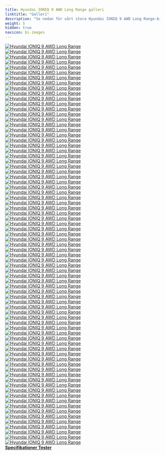 ```yaml
---
title: Hyundai IONIQ 9 AWD Long Range galleri
linktitle: "Galleri"
description: "Se nedan för vårt stora Hyundai IONIQ 9 AWD Long Range-bildgalleri. Klicka på bilderna för högupplösta versioner."
weight: 5
hidden: true
navicon: bi-images
---
```

<!-- markdownlint-disable MD033 -->
<div class="row" id ="my-gallery">
	<div class="pswp-grid-item col-6 col-md-4">
		<a href="https://media.evkx.net/multimedia/models/hyundai/ioniq_9/ioniq_9_awd_long_range/chargeport_1.jpg"
data-pswp-src="https://media.evkx.net/multimedia/models/hyundai/ioniq_9/ioniq_9_awd_long_range/chargeport_1.jpg"
data-pswp-width="3000"
data-pswp-height="2000" 
target="_blank">
			<img src="https://media.evkx.net/multimedia/models/hyundai/ioniq_9/ioniq_9_awd_long_range/chargeport_1_xst.jpg" alt="Hyundai IONIQ 9 AWD Long Range" class="img-fluid " />
		</a>
	</div>
	<div class="pswp-grid-item col-6 col-md-4">
		<a href="https://media.evkx.net/multimedia/models/hyundai/ioniq_9/ioniq_9_awd_long_range/charging_1.jpg"
data-pswp-src="https://media.evkx.net/multimedia/models/hyundai/ioniq_9/ioniq_9_awd_long_range/charging_1.jpg"
data-pswp-width="3000"
data-pswp-height="1913" 
target="_blank">
			<img src="https://media.evkx.net/multimedia/models/hyundai/ioniq_9/ioniq_9_awd_long_range/charging_1_xst.jpg" alt="Hyundai IONIQ 9 AWD Long Range" class="img-fluid " />
		</a>
	</div>
	<div class="pswp-grid-item col-6 col-md-4">
		<a href="https://media.evkx.net/multimedia/models/hyundai/ioniq_9/ioniq_9_awd_long_range/details_1.jpg"
data-pswp-src="https://media.evkx.net/multimedia/models/hyundai/ioniq_9/ioniq_9_awd_long_range/details_1.jpg"
data-pswp-width="3000"
data-pswp-height="2000" 
target="_blank">
			<img src="https://media.evkx.net/multimedia/models/hyundai/ioniq_9/ioniq_9_awd_long_range/details_1_xst.jpg" alt="Hyundai IONIQ 9 AWD Long Range" class="img-fluid " />
		</a>
	</div>
	<div class="pswp-grid-item col-6 col-md-4">
		<a href="https://media.evkx.net/multimedia/models/hyundai/ioniq_9/ioniq_9_awd_long_range/details_10.jpg"
data-pswp-src="https://media.evkx.net/multimedia/models/hyundai/ioniq_9/ioniq_9_awd_long_range/details_10.jpg"
data-pswp-width="3000"
data-pswp-height="2000" 
target="_blank">
			<img src="https://media.evkx.net/multimedia/models/hyundai/ioniq_9/ioniq_9_awd_long_range/details_10_xst.jpg" alt="Hyundai IONIQ 9 AWD Long Range" class="img-fluid " />
		</a>
	</div>
	<div class="pswp-grid-item col-6 col-md-4">
		<a href="https://media.evkx.net/multimedia/models/hyundai/ioniq_9/ioniq_9_awd_long_range/details_11.jpg"
data-pswp-src="https://media.evkx.net/multimedia/models/hyundai/ioniq_9/ioniq_9_awd_long_range/details_11.jpg"
data-pswp-width="3000"
data-pswp-height="2000" 
target="_blank">
			<img src="https://media.evkx.net/multimedia/models/hyundai/ioniq_9/ioniq_9_awd_long_range/details_11_xst.jpg" alt="Hyundai IONIQ 9 AWD Long Range" class="img-fluid " />
		</a>
	</div>
	<div class="pswp-grid-item col-6 col-md-4">
		<a href="https://media.evkx.net/multimedia/models/hyundai/ioniq_9/ioniq_9_awd_long_range/details_12.jpg"
data-pswp-src="https://media.evkx.net/multimedia/models/hyundai/ioniq_9/ioniq_9_awd_long_range/details_12.jpg"
data-pswp-width="3000"
data-pswp-height="2000" 
target="_blank">
			<img src="https://media.evkx.net/multimedia/models/hyundai/ioniq_9/ioniq_9_awd_long_range/details_12_xst.jpg" alt="Hyundai IONIQ 9 AWD Long Range" class="img-fluid " />
		</a>
	</div>
	<div class="pswp-grid-item col-6 col-md-4">
		<a href="https://media.evkx.net/multimedia/models/hyundai/ioniq_9/ioniq_9_awd_long_range/details_13.jpg"
data-pswp-src="https://media.evkx.net/multimedia/models/hyundai/ioniq_9/ioniq_9_awd_long_range/details_13.jpg"
data-pswp-width="3000"
data-pswp-height="2000" 
target="_blank">
			<img src="https://media.evkx.net/multimedia/models/hyundai/ioniq_9/ioniq_9_awd_long_range/details_13_xst.jpg" alt="Hyundai IONIQ 9 AWD Long Range" class="img-fluid " />
		</a>
	</div>
	<div class="pswp-grid-item col-6 col-md-4">
		<a href="https://media.evkx.net/multimedia/models/hyundai/ioniq_9/ioniq_9_awd_long_range/details_14.jpg"
data-pswp-src="https://media.evkx.net/multimedia/models/hyundai/ioniq_9/ioniq_9_awd_long_range/details_14.jpg"
data-pswp-width="3000"
data-pswp-height="2000" 
target="_blank">
			<img src="https://media.evkx.net/multimedia/models/hyundai/ioniq_9/ioniq_9_awd_long_range/details_14_xst.jpg" alt="Hyundai IONIQ 9 AWD Long Range" class="img-fluid " />
		</a>
	</div>
	<div class="pswp-grid-item col-6 col-md-4">
		<a href="https://media.evkx.net/multimedia/models/hyundai/ioniq_9/ioniq_9_awd_long_range/details_15.jpg"
data-pswp-src="https://media.evkx.net/multimedia/models/hyundai/ioniq_9/ioniq_9_awd_long_range/details_15.jpg"
data-pswp-width="3000"
data-pswp-height="2000" 
target="_blank">
			<img src="https://media.evkx.net/multimedia/models/hyundai/ioniq_9/ioniq_9_awd_long_range/details_15_xst.jpg" alt="Hyundai IONIQ 9 AWD Long Range" class="img-fluid " />
		</a>
	</div>
	<div class="pswp-grid-item col-6 col-md-4">
		<a href="https://media.evkx.net/multimedia/models/hyundai/ioniq_9/ioniq_9_awd_long_range/details_16.jpg"
data-pswp-src="https://media.evkx.net/multimedia/models/hyundai/ioniq_9/ioniq_9_awd_long_range/details_16.jpg"
data-pswp-width="3000"
data-pswp-height="2000" 
target="_blank">
			<img src="https://media.evkx.net/multimedia/models/hyundai/ioniq_9/ioniq_9_awd_long_range/details_16_xst.jpg" alt="Hyundai IONIQ 9 AWD Long Range" class="img-fluid " />
		</a>
	</div>
	<div class="pswp-grid-item col-6 col-md-4">
		<a href="https://media.evkx.net/multimedia/models/hyundai/ioniq_9/ioniq_9_awd_long_range/details_17.jpg"
data-pswp-src="https://media.evkx.net/multimedia/models/hyundai/ioniq_9/ioniq_9_awd_long_range/details_17.jpg"
data-pswp-width="3000"
data-pswp-height="2000" 
target="_blank">
			<img src="https://media.evkx.net/multimedia/models/hyundai/ioniq_9/ioniq_9_awd_long_range/details_17_xst.jpg" alt="Hyundai IONIQ 9 AWD Long Range" class="img-fluid " />
		</a>
	</div>
	<div class="pswp-grid-item col-6 col-md-4">
		<a href="https://media.evkx.net/multimedia/models/hyundai/ioniq_9/ioniq_9_awd_long_range/details_18.jpg"
data-pswp-src="https://media.evkx.net/multimedia/models/hyundai/ioniq_9/ioniq_9_awd_long_range/details_18.jpg"
data-pswp-width="3000"
data-pswp-height="2000" 
target="_blank">
			<img src="https://media.evkx.net/multimedia/models/hyundai/ioniq_9/ioniq_9_awd_long_range/details_18_xst.jpg" alt="Hyundai IONIQ 9 AWD Long Range" class="img-fluid " />
		</a>
	</div>
	<div class="pswp-grid-item col-6 col-md-4">
		<a href="https://media.evkx.net/multimedia/models/hyundai/ioniq_9/ioniq_9_awd_long_range/details_2.jpg"
data-pswp-src="https://media.evkx.net/multimedia/models/hyundai/ioniq_9/ioniq_9_awd_long_range/details_2.jpg"
data-pswp-width="3000"
data-pswp-height="2000" 
target="_blank">
			<img src="https://media.evkx.net/multimedia/models/hyundai/ioniq_9/ioniq_9_awd_long_range/details_2_xst.jpg" alt="Hyundai IONIQ 9 AWD Long Range" class="img-fluid " />
		</a>
	</div>
	<div class="pswp-grid-item col-6 col-md-4">
		<a href="https://media.evkx.net/multimedia/models/hyundai/ioniq_9/ioniq_9_awd_long_range/details_3.jpg"
data-pswp-src="https://media.evkx.net/multimedia/models/hyundai/ioniq_9/ioniq_9_awd_long_range/details_3.jpg"
data-pswp-width="3000"
data-pswp-height="2000" 
target="_blank">
			<img src="https://media.evkx.net/multimedia/models/hyundai/ioniq_9/ioniq_9_awd_long_range/details_3_xst.jpg" alt="Hyundai IONIQ 9 AWD Long Range" class="img-fluid " />
		</a>
	</div>
	<div class="pswp-grid-item col-6 col-md-4">
		<a href="https://media.evkx.net/multimedia/models/hyundai/ioniq_9/ioniq_9_awd_long_range/details_4.jpg"
data-pswp-src="https://media.evkx.net/multimedia/models/hyundai/ioniq_9/ioniq_9_awd_long_range/details_4.jpg"
data-pswp-width="3000"
data-pswp-height="2000" 
target="_blank">
			<img src="https://media.evkx.net/multimedia/models/hyundai/ioniq_9/ioniq_9_awd_long_range/details_4_xst.jpg" alt="Hyundai IONIQ 9 AWD Long Range" class="img-fluid " />
		</a>
	</div>
	<div class="pswp-grid-item col-6 col-md-4">
		<a href="https://media.evkx.net/multimedia/models/hyundai/ioniq_9/ioniq_9_awd_long_range/details_5.jpg"
data-pswp-src="https://media.evkx.net/multimedia/models/hyundai/ioniq_9/ioniq_9_awd_long_range/details_5.jpg"
data-pswp-width="3000"
data-pswp-height="2000" 
target="_blank">
			<img src="https://media.evkx.net/multimedia/models/hyundai/ioniq_9/ioniq_9_awd_long_range/details_5_xst.jpg" alt="Hyundai IONIQ 9 AWD Long Range" class="img-fluid " />
		</a>
	</div>
	<div class="pswp-grid-item col-6 col-md-4">
		<a href="https://media.evkx.net/multimedia/models/hyundai/ioniq_9/ioniq_9_awd_long_range/details_6.jpg"
data-pswp-src="https://media.evkx.net/multimedia/models/hyundai/ioniq_9/ioniq_9_awd_long_range/details_6.jpg"
data-pswp-width="3000"
data-pswp-height="2000" 
target="_blank">
			<img src="https://media.evkx.net/multimedia/models/hyundai/ioniq_9/ioniq_9_awd_long_range/details_6_xst.jpg" alt="Hyundai IONIQ 9 AWD Long Range" class="img-fluid " />
		</a>
	</div>
	<div class="pswp-grid-item col-6 col-md-4">
		<a href="https://media.evkx.net/multimedia/models/hyundai/ioniq_9/ioniq_9_awd_long_range/details_7.jpg"
data-pswp-src="https://media.evkx.net/multimedia/models/hyundai/ioniq_9/ioniq_9_awd_long_range/details_7.jpg"
data-pswp-width="3000"
data-pswp-height="2000" 
target="_blank">
			<img src="https://media.evkx.net/multimedia/models/hyundai/ioniq_9/ioniq_9_awd_long_range/details_7_xst.jpg" alt="Hyundai IONIQ 9 AWD Long Range" class="img-fluid " />
		</a>
	</div>
	<div class="pswp-grid-item col-6 col-md-4">
		<a href="https://media.evkx.net/multimedia/models/hyundai/ioniq_9/ioniq_9_awd_long_range/details_8.jpg"
data-pswp-src="https://media.evkx.net/multimedia/models/hyundai/ioniq_9/ioniq_9_awd_long_range/details_8.jpg"
data-pswp-width="3000"
data-pswp-height="2000" 
target="_blank">
			<img src="https://media.evkx.net/multimedia/models/hyundai/ioniq_9/ioniq_9_awd_long_range/details_8_xst.jpg" alt="Hyundai IONIQ 9 AWD Long Range" class="img-fluid " />
		</a>
	</div>
	<div class="pswp-grid-item col-6 col-md-4">
		<a href="https://media.evkx.net/multimedia/models/hyundai/ioniq_9/ioniq_9_awd_long_range/details_9.jpg"
data-pswp-src="https://media.evkx.net/multimedia/models/hyundai/ioniq_9/ioniq_9_awd_long_range/details_9.jpg"
data-pswp-width="3000"
data-pswp-height="2000" 
target="_blank">
			<img src="https://media.evkx.net/multimedia/models/hyundai/ioniq_9/ioniq_9_awd_long_range/details_9_xst.jpg" alt="Hyundai IONIQ 9 AWD Long Range" class="img-fluid " />
		</a>
	</div>
	<div class="pswp-grid-item col-6 col-md-4">
		<a href="https://media.evkx.net/multimedia/models/hyundai/ioniq_9/ioniq_9_awd_long_range/doors_1.jpg"
data-pswp-src="https://media.evkx.net/multimedia/models/hyundai/ioniq_9/ioniq_9_awd_long_range/doors_1.jpg"
data-pswp-width="3000"
data-pswp-height="2134" 
target="_blank">
			<img src="https://media.evkx.net/multimedia/models/hyundai/ioniq_9/ioniq_9_awd_long_range/doors_1_xst.jpg" alt="Hyundai IONIQ 9 AWD Long Range" class="img-fluid " />
		</a>
	</div>
	<div class="pswp-grid-item col-6 col-md-4">
		<a href="https://media.evkx.net/multimedia/models/hyundai/ioniq_9/ioniq_9_awd_long_range/doors_2.jpg"
data-pswp-src="https://media.evkx.net/multimedia/models/hyundai/ioniq_9/ioniq_9_awd_long_range/doors_2.jpg"
data-pswp-width="3000"
data-pswp-height="2012" 
target="_blank">
			<img src="https://media.evkx.net/multimedia/models/hyundai/ioniq_9/ioniq_9_awd_long_range/doors_2_xst.jpg" alt="Hyundai IONIQ 9 AWD Long Range" class="img-fluid " />
		</a>
	</div>
	<div class="pswp-grid-item col-6 col-md-4">
		<a href="https://media.evkx.net/multimedia/models/hyundai/ioniq_9/ioniq_9_awd_long_range/drivemodes_1.jpg"
data-pswp-src="https://media.evkx.net/multimedia/models/hyundai/ioniq_9/ioniq_9_awd_long_range/drivemodes_1.jpg"
data-pswp-width="3000"
data-pswp-height="2000" 
target="_blank">
			<img src="https://media.evkx.net/multimedia/models/hyundai/ioniq_9/ioniq_9_awd_long_range/drivemodes_1_xst.jpg" alt="Hyundai IONIQ 9 AWD Long Range" class="img-fluid " />
		</a>
	</div>
	<div class="pswp-grid-item col-6 col-md-4">
		<a href="https://media.evkx.net/multimedia/models/hyundai/ioniq_9/ioniq_9_awd_long_range/drivemodes_2.jpg"
data-pswp-src="https://media.evkx.net/multimedia/models/hyundai/ioniq_9/ioniq_9_awd_long_range/drivemodes_2.jpg"
data-pswp-width="3000"
data-pswp-height="2000" 
target="_blank">
			<img src="https://media.evkx.net/multimedia/models/hyundai/ioniq_9/ioniq_9_awd_long_range/drivemodes_2_xst.jpg" alt="Hyundai IONIQ 9 AWD Long Range" class="img-fluid " />
		</a>
	</div>
	<div class="pswp-grid-item col-6 col-md-4">
		<a href="https://media.evkx.net/multimedia/models/hyundai/ioniq_9/ioniq_9_awd_long_range/dynamic_1.jpg"
data-pswp-src="https://media.evkx.net/multimedia/models/hyundai/ioniq_9/ioniq_9_awd_long_range/dynamic_1.jpg"
data-pswp-width="3000"
data-pswp-height="2000" 
target="_blank">
			<img src="https://media.evkx.net/multimedia/models/hyundai/ioniq_9/ioniq_9_awd_long_range/dynamic_1_xst.jpg" alt="Hyundai IONIQ 9 AWD Long Range" class="img-fluid " />
		</a>
	</div>
	<div class="pswp-grid-item col-6 col-md-4">
		<a href="https://media.evkx.net/multimedia/models/hyundai/ioniq_9/ioniq_9_awd_long_range/dynamic_2.jpg"
data-pswp-src="https://media.evkx.net/multimedia/models/hyundai/ioniq_9/ioniq_9_awd_long_range/dynamic_2.jpg"
data-pswp-width="3000"
data-pswp-height="2000" 
target="_blank">
			<img src="https://media.evkx.net/multimedia/models/hyundai/ioniq_9/ioniq_9_awd_long_range/dynamic_2_xst.jpg" alt="Hyundai IONIQ 9 AWD Long Range" class="img-fluid " />
		</a>
	</div>
	<div class="pswp-grid-item col-6 col-md-4">
		<a href="https://media.evkx.net/multimedia/models/hyundai/ioniq_9/ioniq_9_awd_long_range/exterior_1.jpg"
data-pswp-src="https://media.evkx.net/multimedia/models/hyundai/ioniq_9/ioniq_9_awd_long_range/exterior_1.jpg"
data-pswp-width="3000"
data-pswp-height="1687" 
target="_blank">
			<img src="https://media.evkx.net/multimedia/models/hyundai/ioniq_9/ioniq_9_awd_long_range/exterior_1_xst.jpg" alt="Hyundai IONIQ 9 AWD Long Range" class="img-fluid " />
		</a>
	</div>
	<div class="pswp-grid-item col-6 col-md-4">
		<a href="https://media.evkx.net/multimedia/models/hyundai/ioniq_9/ioniq_9_awd_long_range/exterior_2.jpg"
data-pswp-src="https://media.evkx.net/multimedia/models/hyundai/ioniq_9/ioniq_9_awd_long_range/exterior_2.jpg"
data-pswp-width="3000"
data-pswp-height="1687" 
target="_blank">
			<img src="https://media.evkx.net/multimedia/models/hyundai/ioniq_9/ioniq_9_awd_long_range/exterior_2_xst.jpg" alt="Hyundai IONIQ 9 AWD Long Range" class="img-fluid " />
		</a>
	</div>
	<div class="pswp-grid-item col-6 col-md-4">
		<a href="https://media.evkx.net/multimedia/models/hyundai/ioniq_9/ioniq_9_awd_long_range/exterior_3.jpg"
data-pswp-src="https://media.evkx.net/multimedia/models/hyundai/ioniq_9/ioniq_9_awd_long_range/exterior_3.jpg"
data-pswp-width="3000"
data-pswp-height="1687" 
target="_blank">
			<img src="https://media.evkx.net/multimedia/models/hyundai/ioniq_9/ioniq_9_awd_long_range/exterior_3_xst.jpg" alt="Hyundai IONIQ 9 AWD Long Range" class="img-fluid " />
		</a>
	</div>
	<div class="pswp-grid-item col-6 col-md-4">
		<a href="https://media.evkx.net/multimedia/models/hyundai/ioniq_9/ioniq_9_awd_long_range/exterior_4.jpg"
data-pswp-src="https://media.evkx.net/multimedia/models/hyundai/ioniq_9/ioniq_9_awd_long_range/exterior_4.jpg"
data-pswp-width="3000"
data-pswp-height="2000" 
target="_blank">
			<img src="https://media.evkx.net/multimedia/models/hyundai/ioniq_9/ioniq_9_awd_long_range/exterior_4_xst.jpg" alt="Hyundai IONIQ 9 AWD Long Range" class="img-fluid " />
		</a>
	</div>
	<div class="pswp-grid-item col-6 col-md-4">
		<a href="https://media.evkx.net/multimedia/models/hyundai/ioniq_9/ioniq_9_awd_long_range/exterior_5.jpg"
data-pswp-src="https://media.evkx.net/multimedia/models/hyundai/ioniq_9/ioniq_9_awd_long_range/exterior_5.jpg"
data-pswp-width="3000"
data-pswp-height="1687" 
target="_blank">
			<img src="https://media.evkx.net/multimedia/models/hyundai/ioniq_9/ioniq_9_awd_long_range/exterior_5_xst.jpg" alt="Hyundai IONIQ 9 AWD Long Range" class="img-fluid " />
		</a>
	</div>
	<div class="pswp-grid-item col-6 col-md-4">
		<a href="https://media.evkx.net/multimedia/models/hyundai/ioniq_9/ioniq_9_awd_long_range/exterior_6.jpg"
data-pswp-src="https://media.evkx.net/multimedia/models/hyundai/ioniq_9/ioniq_9_awd_long_range/exterior_6.jpg"
data-pswp-width="3000"
data-pswp-height="2000" 
target="_blank">
			<img src="https://media.evkx.net/multimedia/models/hyundai/ioniq_9/ioniq_9_awd_long_range/exterior_6_xst.jpg" alt="Hyundai IONIQ 9 AWD Long Range" class="img-fluid " />
		</a>
	</div>
	<div class="pswp-grid-item col-6 col-md-4">
		<a href="https://media.evkx.net/multimedia/models/hyundai/ioniq_9/ioniq_9_awd_long_range/exterior_7.jpg"
data-pswp-src="https://media.evkx.net/multimedia/models/hyundai/ioniq_9/ioniq_9_awd_long_range/exterior_7.jpg"
data-pswp-width="3000"
data-pswp-height="2000" 
target="_blank">
			<img src="https://media.evkx.net/multimedia/models/hyundai/ioniq_9/ioniq_9_awd_long_range/exterior_7_xst.jpg" alt="Hyundai IONIQ 9 AWD Long Range" class="img-fluid " />
		</a>
	</div>
	<div class="pswp-grid-item col-6 col-md-4">
		<a href="https://media.evkx.net/multimedia/models/hyundai/ioniq_9/ioniq_9_awd_long_range/frontseats_1.jpg"
data-pswp-src="https://media.evkx.net/multimedia/models/hyundai/ioniq_9/ioniq_9_awd_long_range/frontseats_1.jpg"
data-pswp-width="3000"
data-pswp-height="2000" 
target="_blank">
			<img src="https://media.evkx.net/multimedia/models/hyundai/ioniq_9/ioniq_9_awd_long_range/frontseats_1_xst.jpg" alt="Hyundai IONIQ 9 AWD Long Range" class="img-fluid " />
		</a>
	</div>
	<div class="pswp-grid-item col-6 col-md-4">
		<a href="https://media.evkx.net/multimedia/models/hyundai/ioniq_9/ioniq_9_awd_long_range/frontseats_2.jpg"
data-pswp-src="https://media.evkx.net/multimedia/models/hyundai/ioniq_9/ioniq_9_awd_long_range/frontseats_2.jpg"
data-pswp-width="3000"
data-pswp-height="2000" 
target="_blank">
			<img src="https://media.evkx.net/multimedia/models/hyundai/ioniq_9/ioniq_9_awd_long_range/frontseats_2_xst.jpg" alt="Hyundai IONIQ 9 AWD Long Range" class="img-fluid " />
		</a>
	</div>
	<div class="pswp-grid-item col-6 col-md-4">
		<a href="https://media.evkx.net/multimedia/models/hyundai/ioniq_9/ioniq_9_awd_long_range/frontseats_3.jpg"
data-pswp-src="https://media.evkx.net/multimedia/models/hyundai/ioniq_9/ioniq_9_awd_long_range/frontseats_3.jpg"
data-pswp-width="3000"
data-pswp-height="2000" 
target="_blank">
			<img src="https://media.evkx.net/multimedia/models/hyundai/ioniq_9/ioniq_9_awd_long_range/frontseats_3_xst.jpg" alt="Hyundai IONIQ 9 AWD Long Range" class="img-fluid " />
		</a>
	</div>
	<div class="pswp-grid-item col-6 col-md-4">
		<a href="https://media.evkx.net/multimedia/models/hyundai/ioniq_9/ioniq_9_awd_long_range/frunk_1.jpg"
data-pswp-src="https://media.evkx.net/multimedia/models/hyundai/ioniq_9/ioniq_9_awd_long_range/frunk_1.jpg"
data-pswp-width="3000"
data-pswp-height="2000" 
target="_blank">
			<img src="https://media.evkx.net/multimedia/models/hyundai/ioniq_9/ioniq_9_awd_long_range/frunk_1_xst.jpg" alt="Hyundai IONIQ 9 AWD Long Range" class="img-fluid " />
		</a>
	</div>
	<div class="pswp-grid-item col-6 col-md-4">
		<a href="https://media.evkx.net/multimedia/models/hyundai/ioniq_9/ioniq_9_awd_long_range/headlights_1.jpg"
data-pswp-src="https://media.evkx.net/multimedia/models/hyundai/ioniq_9/ioniq_9_awd_long_range/headlights_1.jpg"
data-pswp-width="3000"
data-pswp-height="2000" 
target="_blank">
			<img src="https://media.evkx.net/multimedia/models/hyundai/ioniq_9/ioniq_9_awd_long_range/headlights_1_xst.jpg" alt="Hyundai IONIQ 9 AWD Long Range" class="img-fluid " />
		</a>
	</div>
	<div class="pswp-grid-item col-6 col-md-4">
		<a href="https://media.evkx.net/multimedia/models/hyundai/ioniq_9/ioniq_9_awd_long_range/headlights_2.jpg"
data-pswp-src="https://media.evkx.net/multimedia/models/hyundai/ioniq_9/ioniq_9_awd_long_range/headlights_2.jpg"
data-pswp-width="3000"
data-pswp-height="2000" 
target="_blank">
			<img src="https://media.evkx.net/multimedia/models/hyundai/ioniq_9/ioniq_9_awd_long_range/headlights_2_xst.jpg" alt="Hyundai IONIQ 9 AWD Long Range" class="img-fluid " />
		</a>
	</div>
	<div class="pswp-grid-item col-6 col-md-4">
		<a href="https://media.evkx.net/multimedia/models/hyundai/ioniq_9/ioniq_9_awd_long_range/interior_1.jpg"
data-pswp-src="https://media.evkx.net/multimedia/models/hyundai/ioniq_9/ioniq_9_awd_long_range/interior_1.jpg"
data-pswp-width="3000"
data-pswp-height="1773" 
target="_blank">
			<img src="https://media.evkx.net/multimedia/models/hyundai/ioniq_9/ioniq_9_awd_long_range/interior_1_xst.jpg" alt="Hyundai IONIQ 9 AWD Long Range" class="img-fluid " />
		</a>
	</div>
	<div class="pswp-grid-item col-6 col-md-4">
		<a href="https://media.evkx.net/multimedia/models/hyundai/ioniq_9/ioniq_9_awd_long_range/interior_2.jpg"
data-pswp-src="https://media.evkx.net/multimedia/models/hyundai/ioniq_9/ioniq_9_awd_long_range/interior_2.jpg"
data-pswp-width="3000"
data-pswp-height="2000" 
target="_blank">
			<img src="https://media.evkx.net/multimedia/models/hyundai/ioniq_9/ioniq_9_awd_long_range/interior_2_xst.jpg" alt="Hyundai IONIQ 9 AWD Long Range" class="img-fluid " />
		</a>
	</div>
	<div class="pswp-grid-item col-6 col-md-4">
		<a href="https://media.evkx.net/multimedia/models/hyundai/ioniq_9/ioniq_9_awd_long_range/main_1.jpg"
data-pswp-src="https://media.evkx.net/multimedia/models/hyundai/ioniq_9/ioniq_9_awd_long_range/main_1.jpg"
data-pswp-width="3000"
data-pswp-height="1687" 
target="_blank">
			<img src="https://media.evkx.net/multimedia/models/hyundai/ioniq_9/ioniq_9_awd_long_range/main_1_xst.jpg" alt="Hyundai IONIQ 9 AWD Long Range" class="img-fluid " />
		</a>
	</div>
	<div class="pswp-grid-item col-6 col-md-4">
		<a href="https://media.evkx.net/multimedia/models/hyundai/ioniq_9/ioniq_9_awd_long_range/mirrors_1.jpg"
data-pswp-src="https://media.evkx.net/multimedia/models/hyundai/ioniq_9/ioniq_9_awd_long_range/mirrors_1.jpg"
data-pswp-width="3000"
data-pswp-height="2000" 
target="_blank">
			<img src="https://media.evkx.net/multimedia/models/hyundai/ioniq_9/ioniq_9_awd_long_range/mirrors_1_xst.jpg" alt="Hyundai IONIQ 9 AWD Long Range" class="img-fluid " />
		</a>
	</div>
	<div class="pswp-grid-item col-6 col-md-4">
		<a href="https://media.evkx.net/multimedia/models/hyundai/ioniq_9/ioniq_9_awd_long_range/phoneaskey_1.jpg"
data-pswp-src="https://media.evkx.net/multimedia/models/hyundai/ioniq_9/ioniq_9_awd_long_range/phoneaskey_1.jpg"
data-pswp-width="3000"
data-pswp-height="2000" 
target="_blank">
			<img src="https://media.evkx.net/multimedia/models/hyundai/ioniq_9/ioniq_9_awd_long_range/phoneaskey_1_xst.jpg" alt="Hyundai IONIQ 9 AWD Long Range" class="img-fluid " />
		</a>
	</div>
	<div class="pswp-grid-item col-6 col-md-4">
		<a href="https://media.evkx.net/multimedia/models/hyundai/ioniq_9/ioniq_9_awd_long_range/qicharging_1.jpg"
data-pswp-src="https://media.evkx.net/multimedia/models/hyundai/ioniq_9/ioniq_9_awd_long_range/qicharging_1.jpg"
data-pswp-width="3000"
data-pswp-height="2000" 
target="_blank">
			<img src="https://media.evkx.net/multimedia/models/hyundai/ioniq_9/ioniq_9_awd_long_range/qicharging_1_xst.jpg" alt="Hyundai IONIQ 9 AWD Long Range" class="img-fluid " />
		</a>
	</div>
	<div class="pswp-grid-item col-6 col-md-4">
		<a href="https://media.evkx.net/multimedia/models/hyundai/ioniq_9/ioniq_9_awd_long_range/rearlights_1.jpg"
data-pswp-src="https://media.evkx.net/multimedia/models/hyundai/ioniq_9/ioniq_9_awd_long_range/rearlights_1.jpg"
data-pswp-width="3000"
data-pswp-height="2000" 
target="_blank">
			<img src="https://media.evkx.net/multimedia/models/hyundai/ioniq_9/ioniq_9_awd_long_range/rearlights_1_xst.jpg" alt="Hyundai IONIQ 9 AWD Long Range" class="img-fluid " />
		</a>
	</div>
	<div class="pswp-grid-item col-6 col-md-4">
		<a href="https://media.evkx.net/multimedia/models/hyundai/ioniq_9/ioniq_9_awd_long_range/screens_1.jpg"
data-pswp-src="https://media.evkx.net/multimedia/models/hyundai/ioniq_9/ioniq_9_awd_long_range/screens_1.jpg"
data-pswp-width="3000"
data-pswp-height="2000" 
target="_blank">
			<img src="https://media.evkx.net/multimedia/models/hyundai/ioniq_9/ioniq_9_awd_long_range/screens_1_xst.jpg" alt="Hyundai IONIQ 9 AWD Long Range" class="img-fluid " />
		</a>
	</div>
	<div class="pswp-grid-item col-6 col-md-4">
		<a href="https://media.evkx.net/multimedia/models/hyundai/ioniq_9/ioniq_9_awd_long_range/screens_2.jpg"
data-pswp-src="https://media.evkx.net/multimedia/models/hyundai/ioniq_9/ioniq_9_awd_long_range/screens_2.jpg"
data-pswp-width="3000"
data-pswp-height="2000" 
target="_blank">
			<img src="https://media.evkx.net/multimedia/models/hyundai/ioniq_9/ioniq_9_awd_long_range/screens_2_xst.jpg" alt="Hyundai IONIQ 9 AWD Long Range" class="img-fluid " />
		</a>
	</div>
	<div class="pswp-grid-item col-6 col-md-4">
		<a href="https://media.evkx.net/multimedia/models/hyundai/ioniq_9/ioniq_9_awd_long_range/screens_3.jpg"
data-pswp-src="https://media.evkx.net/multimedia/models/hyundai/ioniq_9/ioniq_9_awd_long_range/screens_3.jpg"
data-pswp-width="3000"
data-pswp-height="2000" 
target="_blank">
			<img src="https://media.evkx.net/multimedia/models/hyundai/ioniq_9/ioniq_9_awd_long_range/screens_3_xst.jpg" alt="Hyundai IONIQ 9 AWD Long Range" class="img-fluid " />
		</a>
	</div>
	<div class="pswp-grid-item col-6 col-md-4">
		<a href="https://media.evkx.net/multimedia/models/hyundai/ioniq_9/ioniq_9_awd_long_range/screens_4.jpg"
data-pswp-src="https://media.evkx.net/multimedia/models/hyundai/ioniq_9/ioniq_9_awd_long_range/screens_4.jpg"
data-pswp-width="3000"
data-pswp-height="2000" 
target="_blank">
			<img src="https://media.evkx.net/multimedia/models/hyundai/ioniq_9/ioniq_9_awd_long_range/screens_4_xst.jpg" alt="Hyundai IONIQ 9 AWD Long Range" class="img-fluid " />
		</a>
	</div>
	<div class="pswp-grid-item col-6 col-md-4">
		<a href="https://media.evkx.net/multimedia/models/hyundai/ioniq_9/ioniq_9_awd_long_range/screens_5.jpg"
data-pswp-src="https://media.evkx.net/multimedia/models/hyundai/ioniq_9/ioniq_9_awd_long_range/screens_5.jpg"
data-pswp-width="3000"
data-pswp-height="2000" 
target="_blank">
			<img src="https://media.evkx.net/multimedia/models/hyundai/ioniq_9/ioniq_9_awd_long_range/screens_5_xst.jpg" alt="Hyundai IONIQ 9 AWD Long Range" class="img-fluid " />
		</a>
	</div>
	<div class="pswp-grid-item col-6 col-md-4">
		<a href="https://media.evkx.net/multimedia/models/hyundai/ioniq_9/ioniq_9_awd_long_range/seats_1.jpg"
data-pswp-src="https://media.evkx.net/multimedia/models/hyundai/ioniq_9/ioniq_9_awd_long_range/seats_1.jpg"
data-pswp-width="3000"
data-pswp-height="1687" 
target="_blank">
			<img src="https://media.evkx.net/multimedia/models/hyundai/ioniq_9/ioniq_9_awd_long_range/seats_1_xst.jpg" alt="Hyundai IONIQ 9 AWD Long Range" class="img-fluid " />
		</a>
	</div>
	<div class="pswp-grid-item col-6 col-md-4">
		<a href="https://media.evkx.net/multimedia/models/hyundai/ioniq_9/ioniq_9_awd_long_range/secondrowseats_1.jpg"
data-pswp-src="https://media.evkx.net/multimedia/models/hyundai/ioniq_9/ioniq_9_awd_long_range/secondrowseats_1.jpg"
data-pswp-width="3000"
data-pswp-height="1825" 
target="_blank">
			<img src="https://media.evkx.net/multimedia/models/hyundai/ioniq_9/ioniq_9_awd_long_range/secondrowseats_1_xst.jpg" alt="Hyundai IONIQ 9 AWD Long Range" class="img-fluid " />
		</a>
	</div>
	<div class="pswp-grid-item col-6 col-md-4">
		<a href="https://media.evkx.net/multimedia/models/hyundai/ioniq_9/ioniq_9_awd_long_range/secondrowseats_10.jpg"
data-pswp-src="https://media.evkx.net/multimedia/models/hyundai/ioniq_9/ioniq_9_awd_long_range/secondrowseats_10.jpg"
data-pswp-width="3000"
data-pswp-height="2000" 
target="_blank">
			<img src="https://media.evkx.net/multimedia/models/hyundai/ioniq_9/ioniq_9_awd_long_range/secondrowseats_10_xst.jpg" alt="Hyundai IONIQ 9 AWD Long Range" class="img-fluid " />
		</a>
	</div>
	<div class="pswp-grid-item col-6 col-md-4">
		<a href="https://media.evkx.net/multimedia/models/hyundai/ioniq_9/ioniq_9_awd_long_range/secondrowseats_11.jpg"
data-pswp-src="https://media.evkx.net/multimedia/models/hyundai/ioniq_9/ioniq_9_awd_long_range/secondrowseats_11.jpg"
data-pswp-width="3000"
data-pswp-height="2000" 
target="_blank">
			<img src="https://media.evkx.net/multimedia/models/hyundai/ioniq_9/ioniq_9_awd_long_range/secondrowseats_11_xst.jpg" alt="Hyundai IONIQ 9 AWD Long Range" class="img-fluid " />
		</a>
	</div>
	<div class="pswp-grid-item col-6 col-md-4">
		<a href="https://media.evkx.net/multimedia/models/hyundai/ioniq_9/ioniq_9_awd_long_range/secondrowseats_2.jpg"
data-pswp-src="https://media.evkx.net/multimedia/models/hyundai/ioniq_9/ioniq_9_awd_long_range/secondrowseats_2.jpg"
data-pswp-width="3000"
data-pswp-height="2081" 
target="_blank">
			<img src="https://media.evkx.net/multimedia/models/hyundai/ioniq_9/ioniq_9_awd_long_range/secondrowseats_2_xst.jpg" alt="Hyundai IONIQ 9 AWD Long Range" class="img-fluid " />
		</a>
	</div>
	<div class="pswp-grid-item col-6 col-md-4">
		<a href="https://media.evkx.net/multimedia/models/hyundai/ioniq_9/ioniq_9_awd_long_range/secondrowseats_3.jpg"
data-pswp-src="https://media.evkx.net/multimedia/models/hyundai/ioniq_9/ioniq_9_awd_long_range/secondrowseats_3.jpg"
data-pswp-width="3000"
data-pswp-height="2000" 
target="_blank">
			<img src="https://media.evkx.net/multimedia/models/hyundai/ioniq_9/ioniq_9_awd_long_range/secondrowseats_3_xst.jpg" alt="Hyundai IONIQ 9 AWD Long Range" class="img-fluid " />
		</a>
	</div>
	<div class="pswp-grid-item col-6 col-md-4">
		<a href="https://media.evkx.net/multimedia/models/hyundai/ioniq_9/ioniq_9_awd_long_range/secondrowseats_4.jpg"
data-pswp-src="https://media.evkx.net/multimedia/models/hyundai/ioniq_9/ioniq_9_awd_long_range/secondrowseats_4.jpg"
data-pswp-width="3000"
data-pswp-height="2000" 
target="_blank">
			<img src="https://media.evkx.net/multimedia/models/hyundai/ioniq_9/ioniq_9_awd_long_range/secondrowseats_4_xst.jpg" alt="Hyundai IONIQ 9 AWD Long Range" class="img-fluid " />
		</a>
	</div>
	<div class="pswp-grid-item col-6 col-md-4">
		<a href="https://media.evkx.net/multimedia/models/hyundai/ioniq_9/ioniq_9_awd_long_range/secondrowseats_5.jpg"
data-pswp-src="https://media.evkx.net/multimedia/models/hyundai/ioniq_9/ioniq_9_awd_long_range/secondrowseats_5.jpg"
data-pswp-width="3000"
data-pswp-height="2000" 
target="_blank">
			<img src="https://media.evkx.net/multimedia/models/hyundai/ioniq_9/ioniq_9_awd_long_range/secondrowseats_5_xst.jpg" alt="Hyundai IONIQ 9 AWD Long Range" class="img-fluid " />
		</a>
	</div>
	<div class="pswp-grid-item col-6 col-md-4">
		<a href="https://media.evkx.net/multimedia/models/hyundai/ioniq_9/ioniq_9_awd_long_range/secondrowseats_6.jpg"
data-pswp-src="https://media.evkx.net/multimedia/models/hyundai/ioniq_9/ioniq_9_awd_long_range/secondrowseats_6.jpg"
data-pswp-width="3000"
data-pswp-height="2000" 
target="_blank">
			<img src="https://media.evkx.net/multimedia/models/hyundai/ioniq_9/ioniq_9_awd_long_range/secondrowseats_6_xst.jpg" alt="Hyundai IONIQ 9 AWD Long Range" class="img-fluid " />
		</a>
	</div>
	<div class="pswp-grid-item col-6 col-md-4">
		<a href="https://media.evkx.net/multimedia/models/hyundai/ioniq_9/ioniq_9_awd_long_range/secondrowseats_7.jpg"
data-pswp-src="https://media.evkx.net/multimedia/models/hyundai/ioniq_9/ioniq_9_awd_long_range/secondrowseats_7.jpg"
data-pswp-width="3000"
data-pswp-height="2000" 
target="_blank">
			<img src="https://media.evkx.net/multimedia/models/hyundai/ioniq_9/ioniq_9_awd_long_range/secondrowseats_7_xst.jpg" alt="Hyundai IONIQ 9 AWD Long Range" class="img-fluid " />
		</a>
	</div>
	<div class="pswp-grid-item col-6 col-md-4">
		<a href="https://media.evkx.net/multimedia/models/hyundai/ioniq_9/ioniq_9_awd_long_range/secondrowseats_8.jpg"
data-pswp-src="https://media.evkx.net/multimedia/models/hyundai/ioniq_9/ioniq_9_awd_long_range/secondrowseats_8.jpg"
data-pswp-width="3000"
data-pswp-height="2000" 
target="_blank">
			<img src="https://media.evkx.net/multimedia/models/hyundai/ioniq_9/ioniq_9_awd_long_range/secondrowseats_8_xst.jpg" alt="Hyundai IONIQ 9 AWD Long Range" class="img-fluid " />
		</a>
	</div>
	<div class="pswp-grid-item col-6 col-md-4">
		<a href="https://media.evkx.net/multimedia/models/hyundai/ioniq_9/ioniq_9_awd_long_range/secondrowseats_9.jpg"
data-pswp-src="https://media.evkx.net/multimedia/models/hyundai/ioniq_9/ioniq_9_awd_long_range/secondrowseats_9.jpg"
data-pswp-width="3000"
data-pswp-height="2000" 
target="_blank">
			<img src="https://media.evkx.net/multimedia/models/hyundai/ioniq_9/ioniq_9_awd_long_range/secondrowseats_9_xst.jpg" alt="Hyundai IONIQ 9 AWD Long Range" class="img-fluid " />
		</a>
	</div>
	<div class="pswp-grid-item col-6 col-md-4">
		<a href="https://media.evkx.net/multimedia/models/hyundai/ioniq_9/ioniq_9_awd_long_range/speakers_1.jpg"
data-pswp-src="https://media.evkx.net/multimedia/models/hyundai/ioniq_9/ioniq_9_awd_long_range/speakers_1.jpg"
data-pswp-width="3000"
data-pswp-height="2000" 
target="_blank">
			<img src="https://media.evkx.net/multimedia/models/hyundai/ioniq_9/ioniq_9_awd_long_range/speakers_1_xst.jpg" alt="Hyundai IONIQ 9 AWD Long Range" class="img-fluid " />
		</a>
	</div>
	<div class="pswp-grid-item col-6 col-md-4">
		<a href="https://media.evkx.net/multimedia/models/hyundai/ioniq_9/ioniq_9_awd_long_range/thirdrowseats_1.jpg"
data-pswp-src="https://media.evkx.net/multimedia/models/hyundai/ioniq_9/ioniq_9_awd_long_range/thirdrowseats_1.jpg"
data-pswp-width="3000"
data-pswp-height="2000" 
target="_blank">
			<img src="https://media.evkx.net/multimedia/models/hyundai/ioniq_9/ioniq_9_awd_long_range/thirdrowseats_1_xst.jpg" alt="Hyundai IONIQ 9 AWD Long Range" class="img-fluid " />
		</a>
	</div>
	<div class="pswp-grid-item col-6 col-md-4">
		<a href="https://media.evkx.net/multimedia/models/hyundai/ioniq_9/ioniq_9_awd_long_range/thirdrowseats_2.jpg"
data-pswp-src="https://media.evkx.net/multimedia/models/hyundai/ioniq_9/ioniq_9_awd_long_range/thirdrowseats_2.jpg"
data-pswp-width="3000"
data-pswp-height="2000" 
target="_blank">
			<img src="https://media.evkx.net/multimedia/models/hyundai/ioniq_9/ioniq_9_awd_long_range/thirdrowseats_2_xst.jpg" alt="Hyundai IONIQ 9 AWD Long Range" class="img-fluid " />
		</a>
	</div>
	<div class="pswp-grid-item col-6 col-md-4">
		<a href="https://media.evkx.net/multimedia/models/hyundai/ioniq_9/ioniq_9_awd_long_range/thirdrowseats_3.jpg"
data-pswp-src="https://media.evkx.net/multimedia/models/hyundai/ioniq_9/ioniq_9_awd_long_range/thirdrowseats_3.jpg"
data-pswp-width="3000"
data-pswp-height="2000" 
target="_blank">
			<img src="https://media.evkx.net/multimedia/models/hyundai/ioniq_9/ioniq_9_awd_long_range/thirdrowseats_3_xst.jpg" alt="Hyundai IONIQ 9 AWD Long Range" class="img-fluid " />
		</a>
	</div>
	<div class="pswp-grid-item col-6 col-md-4">
		<a href="https://media.evkx.net/multimedia/models/hyundai/ioniq_9/ioniq_9_awd_long_range/trunk_1.jpg"
data-pswp-src="https://media.evkx.net/multimedia/models/hyundai/ioniq_9/ioniq_9_awd_long_range/trunk_1.jpg"
data-pswp-width="3000"
data-pswp-height="2000" 
target="_blank">
			<img src="https://media.evkx.net/multimedia/models/hyundai/ioniq_9/ioniq_9_awd_long_range/trunk_1_xst.jpg" alt="Hyundai IONIQ 9 AWD Long Range" class="img-fluid " />
		</a>
	</div>
	<div class="pswp-grid-item col-6 col-md-4">
		<a href="https://media.evkx.net/multimedia/models/hyundai/ioniq_9/ioniq_9_awd_long_range/trunk_2.jpg"
data-pswp-src="https://media.evkx.net/multimedia/models/hyundai/ioniq_9/ioniq_9_awd_long_range/trunk_2.jpg"
data-pswp-width="3000"
data-pswp-height="2000" 
target="_blank">
			<img src="https://media.evkx.net/multimedia/models/hyundai/ioniq_9/ioniq_9_awd_long_range/trunk_2_xst.jpg" alt="Hyundai IONIQ 9 AWD Long Range" class="img-fluid " />
		</a>
	</div>
	<div class="pswp-grid-item col-6 col-md-4">
		<a href="https://media.evkx.net/multimedia/models/hyundai/ioniq_9/ioniq_9_awd_long_range/trunk_3.jpg"
data-pswp-src="https://media.evkx.net/multimedia/models/hyundai/ioniq_9/ioniq_9_awd_long_range/trunk_3.jpg"
data-pswp-width="3000"
data-pswp-height="2000" 
target="_blank">
			<img src="https://media.evkx.net/multimedia/models/hyundai/ioniq_9/ioniq_9_awd_long_range/trunk_3_xst.jpg" alt="Hyundai IONIQ 9 AWD Long Range" class="img-fluid " />
		</a>
	</div>
	<div class="pswp-grid-item col-6 col-md-4">
		<a href="https://media.evkx.net/multimedia/models/hyundai/ioniq_9/ioniq_9_awd_long_range/trunk_4.jpg"
data-pswp-src="https://media.evkx.net/multimedia/models/hyundai/ioniq_9/ioniq_9_awd_long_range/trunk_4.jpg"
data-pswp-width="3000"
data-pswp-height="2000" 
target="_blank">
			<img src="https://media.evkx.net/multimedia/models/hyundai/ioniq_9/ioniq_9_awd_long_range/trunk_4_xst.jpg" alt="Hyundai IONIQ 9 AWD Long Range" class="img-fluid " />
		</a>
	</div>
	<div class="pswp-grid-item col-6 col-md-4">
		<a href="https://media.evkx.net/multimedia/models/hyundai/ioniq_9/ioniq_9_awd_long_range/trunk_5.jpg"
data-pswp-src="https://media.evkx.net/multimedia/models/hyundai/ioniq_9/ioniq_9_awd_long_range/trunk_5.jpg"
data-pswp-width="3000"
data-pswp-height="2000" 
target="_blank">
			<img src="https://media.evkx.net/multimedia/models/hyundai/ioniq_9/ioniq_9_awd_long_range/trunk_5_xst.jpg" alt="Hyundai IONIQ 9 AWD Long Range" class="img-fluid " />
		</a>
	</div>
	<div class="pswp-grid-item col-6 col-md-4">
		<a href="https://media.evkx.net/multimedia/models/hyundai/ioniq_9/ioniq_9_awd_long_range/trunk_6.jpg"
data-pswp-src="https://media.evkx.net/multimedia/models/hyundai/ioniq_9/ioniq_9_awd_long_range/trunk_6.jpg"
data-pswp-width="3000"
data-pswp-height="2000" 
target="_blank">
			<img src="https://media.evkx.net/multimedia/models/hyundai/ioniq_9/ioniq_9_awd_long_range/trunk_6_xst.jpg" alt="Hyundai IONIQ 9 AWD Long Range" class="img-fluid " />
		</a>
	</div>
	<div class="pswp-grid-item col-6 col-md-4">
		<a href="https://media.evkx.net/multimedia/models/hyundai/ioniq_9/ioniq_9_awd_long_range/trunk_7.jpg"
data-pswp-src="https://media.evkx.net/multimedia/models/hyundai/ioniq_9/ioniq_9_awd_long_range/trunk_7.jpg"
data-pswp-width="3000"
data-pswp-height="2000" 
target="_blank">
			<img src="https://media.evkx.net/multimedia/models/hyundai/ioniq_9/ioniq_9_awd_long_range/trunk_7_xst.jpg" alt="Hyundai IONIQ 9 AWD Long Range" class="img-fluid " />
		</a>
	</div>
	<div class="pswp-grid-item col-6 col-md-4">
		<a href="https://media.evkx.net/multimedia/models/hyundai/ioniq_9/ioniq_9_awd_long_range/vents_1.jpg"
data-pswp-src="https://media.evkx.net/multimedia/models/hyundai/ioniq_9/ioniq_9_awd_long_range/vents_1.jpg"
data-pswp-width="3000"
data-pswp-height="2000" 
target="_blank">
			<img src="https://media.evkx.net/multimedia/models/hyundai/ioniq_9/ioniq_9_awd_long_range/vents_1_xst.jpg" alt="Hyundai IONIQ 9 AWD Long Range" class="img-fluid " />
		</a>
	</div>
	<div class="pswp-grid-item col-6 col-md-4">
		<a href="https://media.evkx.net/multimedia/models/hyundai/ioniq_9/ioniq_9_awd_long_range/wheels_1.jpg"
data-pswp-src="https://media.evkx.net/multimedia/models/hyundai/ioniq_9/ioniq_9_awd_long_range/wheels_1.jpg"
data-pswp-width="3000"
data-pswp-height="2000" 
target="_blank">
			<img src="https://media.evkx.net/multimedia/models/hyundai/ioniq_9/ioniq_9_awd_long_range/wheels_1_xst.jpg" alt="Hyundai IONIQ 9 AWD Long Range" class="img-fluid " />
		</a>
	</div>
	<div class="pswp-grid-item col-6 col-md-4">
		<a href="https://media.evkx.net/multimedia/models/hyundai/ioniq_9/ioniq_9_awd_long_range/wheels_2.jpg"
data-pswp-src="https://media.evkx.net/multimedia/models/hyundai/ioniq_9/ioniq_9_awd_long_range/wheels_2.jpg"
data-pswp-width="3000"
data-pswp-height="2000" 
target="_blank">
			<img src="https://media.evkx.net/multimedia/models/hyundai/ioniq_9/ioniq_9_awd_long_range/wheels_2_xst.jpg" alt="Hyundai IONIQ 9 AWD Long Range" class="img-fluid " />
		</a>
	</div>
</div>
<script type="module">
  import PhotoSwipeLightbox from '/js/photoswipe-lightbox.esm.js';
    const lightbox = new PhotoSwipeLightbox({
       gallery: '#my-gallery',
        children: 'a',
        pswpModule: () => import('/js/photoswipe.esm.js')
    });
lightbox.init();
</script>
<div class="mt-3 mb-3">
<a href="../specifications/" class="text-decoration-none text-black">
<strong><i class="bi-arrow-left"></i> Specifikationer </strong>
</a>
<a href="../reviews/" class="text-decoration-none text-black float-end">
<strong>Tester <i class="bi-arrow-right"></i></strong>
</a>
</div>
